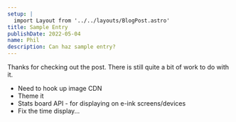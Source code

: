 ```yaml
---
setup: |
  import Layout from '../../layouts/BlogPost.astro'
title: Sample Entry
publishDate: 2022-05-04
name: Phil
description: Can haz sample entry?
---
```


Thanks for checking out the post. There is still quite a bit of work to do with it.

- Need to hook up image CDN
- Theme it
- Stats board API - for displaying on e-ink screens/devices
- Fix the time display...
